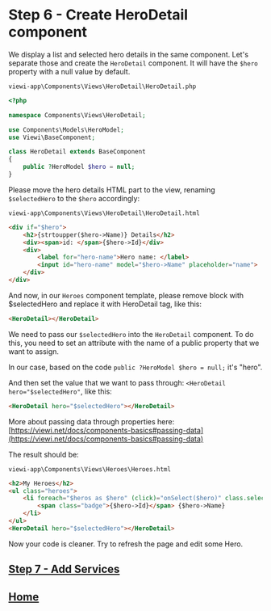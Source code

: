 # Step 6 - Create HeroDetail component

We display a list and selected hero details in the same component.
Let's separate those and create the `HeroDetail` component. It will have the `$hero` property with a null value by default.

`viewi-app\Components\Views\HeroDetail\HeroDetail.php`

```php
<?php

namespace Components\Views\HeroDetail;

use Components\Models\HeroModel;
use Viewi\BaseComponent;

class HeroDetail extends BaseComponent
{
    public ?HeroModel $hero = null;    
}
```

Please move the hero details HTML part to the view, renaming `$selectedHero` to the `$hero` accordingly:

`viewi-app\Components\Views\HeroDetail\HeroDetail.html`

```html
<div if="$hero">
    <h2>{strtoupper($hero->Name)} Details</h2>
    <div><span>id: </span>{$hero->Id}</div>
    <div>
        <label for="hero-name">Hero name: </label>
        <input id="hero-name" model="$hero->Name" placeholder="name">
    </div>
</div>
```

And now, in our `Heroes` component template, please remove block with $selectedHero and replace it with HeroDetail tag, like this:

```html
<HeroDetail></HeroDetail>
````

We need to pass our `$selectedHero` into the `HeroDetail` component. To do this, you need to set an attribute with the name of a public property that we want to assign. 

In our case, based on the code 
`public ?HeroModel $hero = null;` it's "hero". 

And then set the value that we want to pass through: `<HeroDetail hero="$selectedHero"`, like this:

```html
<HeroDetail hero="$selectedHero"></HeroDetail>
```

More about passing data through properties here: [https://viewi.net/docs/components-basics#passing-data](https://viewi.net/docs/components-basics#passing-data)

The result should be:

`viewi-app\Components\Views\Heroes\Heroes.html`

```html
<h2>My Heroes</h2>
<ul class="heroes">
    <li foreach="$heros as $hero" (click)="onSelect($hero)" class.selected="$hero === $selectedHero">
        <span class="badge">{$hero->Id}</span> {$hero->Name}
    </li>
</ul>
<HeroDetail hero="$selectedHero"></HeroDetail>
```

Now your code is cleaner. Try to refresh the page and edit some Hero.

## [Step 7 - Add Services](/step-7.md)

## [Home](/README.md#Steps)